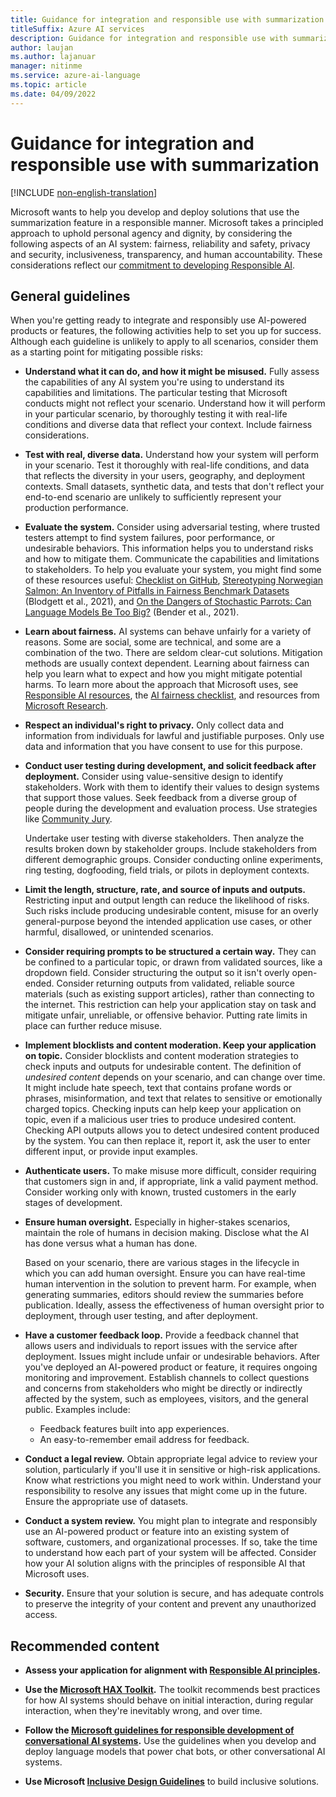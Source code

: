 ```yaml
---
title: Guidance for integration and responsible use with summarization
titleSuffix: Azure AI services
description: Guidance for integration and responsible use with summarization 
author: laujan
ms.author: lajanuar
manager: nitinme
ms.service: azure-ai-language
ms.topic: article
ms.date: 04/09/2022
---
```


# Guidance for integration and responsible use with summarization

[!INCLUDE [non-english-translation](../includes/non-english-translation.md)]

Microsoft wants to help you develop and deploy solutions that use the summarization feature in a responsible manner. Microsoft takes a principled approach to uphold personal agency and dignity, by considering the following aspects of an AI system: fairness, reliability and safety, privacy and security, inclusiveness, transparency, and human accountability. These considerations reflect our [commitment to developing Responsible AI](https://www.microsoft.com/ai/responsible-ai?activetab=pivot1%3aprimaryr6).

## General guidelines

When you're getting ready to integrate and responsibly use AI-powered products or features, the following activities help to set you up for success. Although each guideline is unlikely to apply to all scenarios, consider them as a starting point for mitigating possible risks:

* **Understand what it can do, and how it might be misused.** Fully assess the capabilities of any AI system you're using to understand its capabilities and limitations. The particular testing that Microsoft conducts might not reflect your scenario. Understand how it will perform in your particular scenario, by thoroughly testing it with real-life conditions and diverse data that reflect your context. Include fairness considerations.

* **Test with real, diverse data.** Understand how your system will perform in your scenario. Test it thoroughly with real-life conditions, and data that reflects the diversity in your users, geography, and deployment contexts. Small datasets, synthetic data, and tests that don't reflect your end-to-end scenario are unlikely to sufficiently represent your production performance.

* **Evaluate the system.** Consider using adversarial testing, where trusted testers attempt to find system failures, poor performance, or undesirable behaviors. This information helps you to understand risks and how to mitigate them. Communicate the capabilities and limitations to stakeholders. To help you evaluate your system, you might find some of these resources useful: [Checklist on GitHub](https://github.com/marcotcr/checklist), [Stereotyping Norwegian Salmon: An Inventory of Pitfalls in Fairness Benchmark Datasets](https://www.microsoft.com/research/uploads/prod/2021/06/The_Salmon_paper.pdf) (Blodgett et al., 2021), and [On the Dangers of Stochastic Parrots: Can Language Models Be Too Big?](https://dl.acm.org/doi/10.1145/3442188.3445922) (Bender et al., 2021).

* **Learn about fairness.** AI systems can behave unfairly for a variety of reasons. Some are social, some are technical, and some are a combination of the two. There are seldom clear-cut solutions. Mitigation methods are usually context dependent. Learning about fairness can help you learn what to expect and how you might mitigate potential harms. To learn more about the approach that Microsoft uses, see [Responsible AI resources](https://www.microsoft.com/ai/responsible-ai-resources?activetab=pivot1%3aprimaryr4), the [AI fairness checklist](https://www.microsoft.com/research/publication/co-designing-checklists-to-understand-organizational-challenges-and-opportunities-around-fairness-in-ai/), and resources from [Microsoft Research](https://www.microsoft.com/research/theme/fate/#!publications).

* **Respect an individual's right to privacy.** Only collect data and information from individuals for lawful and justifiable purposes. Only use data and information that you have consent to use for this purpose.

* **Conduct user testing during development, and solicit feedback after deployment.** Consider using value-sensitive design to identify stakeholders. Work with them to identify their values to design systems that support those values. Seek feedback from a diverse group of people during the development and evaluation process. Use strategies like [Community Jury](/azure/architecture/guide/responsible-innovation/community-jury/).
  
  Undertake user testing with diverse stakeholders. Then analyze the results broken down by stakeholder groups. Include stakeholders from different demographic groups. Consider conducting online experiments, ring testing, dogfooding, field trials, or pilots in deployment contexts.

* **Limit the length, structure, rate, and source of inputs and outputs.** Restricting input and output length can reduce the likelihood of risks. Such risks include producing undesirable content, misuse for an overly general-purpose beyond the intended application use cases, or other harmful, disallowed, or unintended scenarios.

* **Consider requiring prompts to be structured a certain way.** They can be confined to a particular topic, or drawn from validated sources, like a dropdown field. Consider structuring the output so it isn't overly open-ended. Consider returning outputs from validated, reliable source materials (such as existing support articles), rather than connecting to the internet. This restriction can help your application stay on task and mitigate unfair, unreliable, or offensive behavior. Putting rate limits in place can further reduce misuse.

* **Implement blocklists and content moderation. Keep your application on topic.** Consider blocklists and content moderation strategies to check inputs and outputs for undesirable content. The definition of *undesired content* depends on your scenario, and can change over time. It might include hate speech, text that contains profane words or phrases, misinformation, and text that relates to sensitive or emotionally charged topics. Checking inputs can help keep your application on topic, even if a malicious user tries to produce undesired content. Checking API outputs allows you to detect undesired content produced by the system. You can then replace it, report it, ask the user to enter different input, or provide input examples.

* **Authenticate users.** To make misuse more difficult, consider requiring that customers sign in and, if appropriate, link a valid payment method. Consider working only with known, trusted customers in the early stages of development.

* **Ensure human oversight.** Especially in higher-stakes scenarios, maintain the role of humans in decision making. Disclose what the AI has done versus what a human has done.

  Based on your scenario, there are various stages in the lifecycle in which you can add human oversight. Ensure you can have real-time human intervention in the solution to prevent harm. For example, when generating summaries, editors should review the summaries before publication. Ideally, assess the effectiveness of human oversight prior to deployment, through user testing, and after deployment.

* **Have a customer feedback loop.** Provide a feedback channel that allows users and individuals to report issues with the service after deployment. Issues might include unfair or undesirable behaviors. After you've deployed an AI-powered product or feature, it requires ongoing monitoring and improvement. Establish channels to collect questions and concerns from stakeholders who might be directly or indirectly affected by the system, such as employees, visitors, and the general public. Examples include:
    - Feedback features built into app experiences.
    - An easy-to-remember email address for feedback.

* **Conduct a legal review.** Obtain appropriate legal advice to review your solution, particularly if you'll use it in sensitive or high-risk applications. Know what restrictions you might need to work within. Understand your responsibility to resolve any issues that might come up in the future. Ensure the appropriate use of datasets.

* **Conduct a system review.** You might plan to integrate and responsibly use an AI-powered product or feature into an existing system of software, customers, and organizational processes. If so, take the time to understand how each part of your system will be affected. Consider how your AI solution aligns with the principles of responsible AI that Microsoft uses.

* **Security.** Ensure that your solution is secure, and has adequate controls to preserve the integrity of your content and prevent any unauthorized access.

## Recommended content

* **Assess your application for alignment with [Responsible AI principles](https://www.microsoft.com/ai/responsible-ai-resources).**

* **Use the [Microsoft HAX Toolkit](https://www.microsoft.com/en-us/haxtoolkit/).** The toolkit recommends best practices for how AI systems should behave on initial interaction, during regular interaction, when they're inevitably wrong, and over time.

* **Follow the [Microsoft guidelines for responsible development of conversational AI systems](https://www.microsoft.com/research/publication/responsible-bots/).** Use the guidelines when you develop and deploy language models that power chat bots, or other conversational AI systems.

* **Use Microsoft [Inclusive Design Guidelines](https://www.microsoft.com/design/inclusive/)** to build inclusive solutions.
